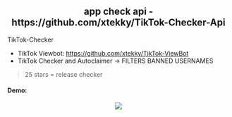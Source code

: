 <h2 align="center">app check api - https://github.com/xtekky/TikTok-Checker-Api</h2>

TikTok-Checker
- TikTok Viewbot: https://github.com/xtekky/TikTok-ViewBot
- TikTok Checker and Autoclaimer -> FILTERS BANNED USERNAMES

> 25 stars = release checker

<!--
> 50 stars = releasee autoclaimer

> 100 stars = release checker in Golang

> 200 stars = release Checker and Claimer using Real TikTok check API
-->

#### Demo:
<p align="center"> 
<img src="https://github.com/xtekky/TikTok-Checker-Api/raw/main/demo/checker.gif"></img>
</p>
